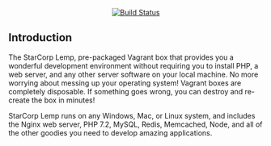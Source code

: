 <p align="center">
<a href="https://travis-ci.org/tmsouza/starcorp-lemp"><img src="https://travis-ci.org/tmsouza/starcorp-lemp.svg" alt="Build Status"></a>
</p>

## Introduction

The StarCorp Lemp, pre-packaged Vagrant box that provides you a wonderful development environment without requiring you to install PHP, a web server, and any other server software on your local machine. No more worrying about messing up your operating system! Vagrant boxes are completely disposable. If something goes wrong, you can destroy and re-create the box in minutes!

StarCorp Lemp runs on any Windows, Mac, or Linux system, and includes the Nginx web server, PHP 7.2, MySQL, Redis, Memcached, Node, and all of the other goodies you need to develop amazing applications.
